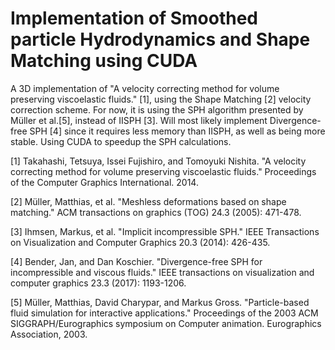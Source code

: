 # Implementation of Smoothed particle Hydrodynamics and Shape Matching using CUDA

A 3D implementation of "A velocity correcting method for volume preserving viscoelastic fluids." [1], using the Shape Matching [2] velocity correction scheme. For now, it is using the SPH algorithm presented by Müller et al.[5], instead of IISPH [3]. Will most likely implement Divergence-free SPH [4] since it requires less memory than IISPH, as well as being more stable. Using CUDA to speedup the SPH calculations.

[1] Takahashi, Tetsuya, Issei Fujishiro, and Tomoyuki Nishita. "A velocity correcting method for volume preserving viscoelastic fluids." Proceedings of the Computer Graphics International. 2014.

[2] Müller, Matthias, et al. "Meshless deformations based on shape matching." ACM transactions on graphics (TOG) 24.3 (2005): 471-478.

[3] Ihmsen, Markus, et al. "Implicit incompressible SPH." IEEE Transactions on Visualization and Computer Graphics 20.3 (2014): 426-435.

[4] Bender, Jan, and Dan Koschier. "Divergence-free SPH for incompressible and viscous fluids." IEEE transactions on visualization and computer graphics 23.3 (2017): 1193-1206.

[5] Müller, Matthias, David Charypar, and Markus Gross. "Particle-based fluid simulation for interactive applications." Proceedings of the 2003 ACM SIGGRAPH/Eurographics symposium on Computer animation. Eurographics Association, 2003.
